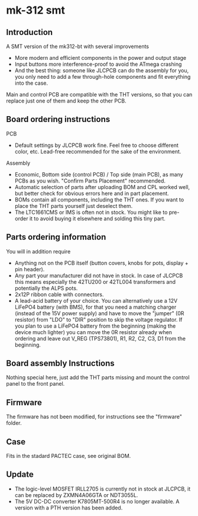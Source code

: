 # mk-312 smt

## Introduction

A SMT version of the mk312-bt with several improvements

- More modern and efficient components in the power and output stage
- Input buttons more interference-proof to avoid the ATmega crashing
- And the best thing: someone like JLCPCB can do the assembly for you, you only need to add a few through-hole components and fit everything into the case. 

Main and control PCB are compatible with the THT versions, so that you can replace just one of them and keep the other PCB.

## Board ordering instructions 

PCB
- Default settings by JLCPCB work fine. Feel free to choose different color, etc. Lead-free recommended for the sake of the environment.

Assembly
- Economic, Bottom side (control PCB) / Top side (main PCB), as many PCBs as you wish. "Confirm Parts Placement" recommended. 
- Automatic selection of parts after uploading BOM and CPL worked well, but better check for obvious errors here and in part placement. 
- BOMs contain all components, including the THT ones. If you want to place the THT parts yourself just deselect them.
- The LTC1661CMS or IMS is often not in stock. You might like to pre-order it to avoid buying it elsewhere and solding this tiny part.  

## Parts ordering information

You will in addition require
- Anything not on the PCB itself (button covers, knobs for pots, display + pin header).
- Any part your manufacturer did not have in stock. In case of JLCPCB this means especially the 42TU200 or 42TL004 transformers and potentially the ALPS pots.
- 2x12P ribbon cable with connectors.
- A lead-acid battery of your choice. You can alternatively use a 12V LiFePO4 battery (with BMS), for that you need a matching charger (instead of the 15V power supply) and have to move the "jumper" (0R resistor) from "LDO" to "DIR" position to skip the voltage regulator. If you plan to use a LiFePO4 battery from the beginning (making the device much lighter) you can move the 0R resistor already when ordering and leave out V_REG (TPS73801), R1, R2, C2, C3, D1 from the beginning. 

## Board assembly Instructions

Nothing special here, just add the THT parts missing and mount the control panel to the front panel.

## Firmware

The firmware has not been modified, for instructions see the "firmware" folder. 

## Case

Fits in the stadard PACTEC case, see original BOM. 

## Update

- The logic-level MOSFET IRLL2705 is currently not in stock at JLCPCB, it can be replaced by ZXMN4A06GTA or NDT3055L.
- The 5V DC-DC converter K7805MT-500R4 is no longer available. A version with a PTH version has been added.


